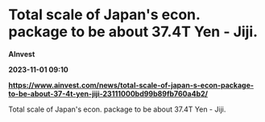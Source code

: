 # Total scale of Japan's econ. package to be about 37.4T Yen - Jiji.
**AInvest**

**2023-11-01 09:10**

**https://www.ainvest.com/news/total-scale-of-japan-s-econ-package-to-be-about-37-4t-yen-jiji-23111000bd99b89fb760a4b2/**

Total scale of Japan's econ. package to be about 37.4T Yen - Jiji.